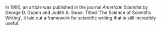 In 1990, an article was published in the journal <em>American Scientist</em> by George D. Gopen and Judith A. Swan. Titled 'The Science of Scientific Writing', it laid out a framework for scientific writing that is still incredibly useful.
